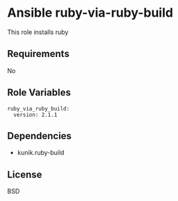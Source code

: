 Ansible ruby-via-ruby-build
===========================

This role installs ruby

Requirements
------------

No

Role Variables
--------------

```
ruby_via_ruby_build:
  version: 2.1.1
```

Dependencies
------------

- kunik.ruby-build

License
-------

BSD
